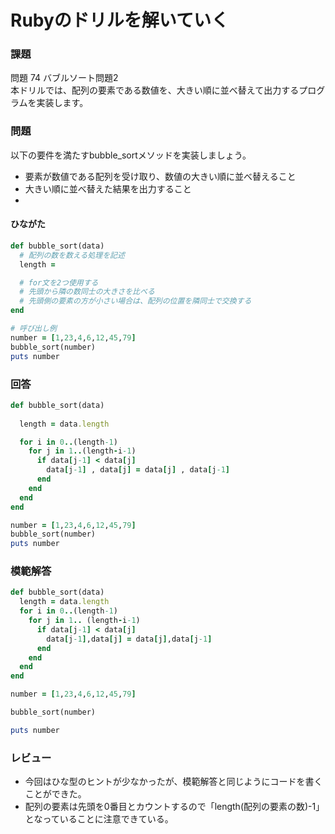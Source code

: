 # Rubyのドリルを解いていく
### 課題
問題 74 バブルソート問題2<br>
本ドリルでは、配列の要素である数値を、大きい順に並べ替えて出力するプログラムを実装します。

### 問題
以下の要件を満たすbubble_sortメソッドを実装しましょう。

- 要素が数値である配列を受け取り、数値の大きい順に並べ替えること
- 大きい順に並べ替えた結果を出力すること
- 
#### ひながた
```ruby
def bubble_sort(data)
  # 配列の数を数える処理を記述
  length = 

  # for文を2つ使用する
  # 先頭から隣の数同士の大きさを比べる
  # 先頭側の要素の方が小さい場合は、配列の位置を隣同士で交換する
end

# 呼び出し例
number = [1,23,4,6,12,45,79]
bubble_sort(number)
puts number
```

### 回答
```ruby
def bubble_sort(data)
 
  length = data.length

  for i in 0..(length-1)
    for j in 1..(length-i-1)
      if data[j-1] < data[j]
        data[j-1] , data[j] = data[j] , data[j-1]
      end
    end
  end
end

number = [1,23,4,6,12,45,79]
bubble_sort(number)
puts number
```

### 模範解答
```ruby
def bubble_sort(data)
  length = data.length 
  for i in 0..(length-1) 
    for j in 1.. (length-i-1) 
      if data[j-1] < data[j] 
        data[j-1],data[j] = data[j],data[j-1] 
      end
    end
  end
end

number = [1,23,4,6,12,45,79]

bubble_sort(number)

puts number
```
### レビュー
- 今回はひな型のヒントが少なかったが、模範解答と同じようにコードを書くことができた。
- 配列の要素は先頭を0番目とカウントするので「length(配列の要素の数)-1」となっていることに注意できている。
